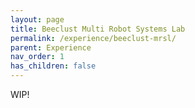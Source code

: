 ```yaml
---
layout: page
title: Beeclust Multi Robot Systems Lab
permalink: /experience/beeclust-mrsl/
parent: Experience
nav_order: 1
has_children: false
---
```


WIP!
